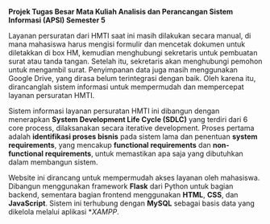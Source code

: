 **Projek Tugas Besar Mata Kuliah Analisis dan Perancangan Sistem Informasi (APSI) Semester 5**

Layanan persuratan dari HMTI saat ini masih dilakukan secara manual, di mana mahasiswa harus mengisi formulir dan mencetak dokumen untuk diletakkan di box HM, kemudian menghubungi sekretaris untuk pembuatan surat atau tanda tangan. Setelah itu, sekretaris akan menghubungi pemohon untuk mengambil surat. Penyimpanan data juga masih menggunakan Google Drive, yang dirasa belum terintegrasi dengan baik. Oleh karena itu, dirancanglah sistem informasi untuk mempermudah dan mempercepat layanan persuratan HMTI.

Sistem informasi layanan persuratan HMTI ini dibangun dengan menerapkan **System Development Life Cycle (SDLC)** yang terdiri dari 6 core process, dilaksanakan secara iterative development. Proses pertama adalah **identifikasi proses bisnis** pada sistem lama dan penentuan **system requirements**, yang mencakup **functional requirements** dan **non-functional requirements**, untuk memastikan apa saja yang dibutuhkan dalam membangun sistem.

Website ini dirancang untuk mempermudah akses layanan oleh mahasiswa. Dibangun menggunakan framework **Flask** dari Python untuk bagian backend, sementara bagian frontend menggunakan **HTML**, **CSS**, dan **JavaScript**. Sistem ini terhubung dengan **MySQL** sebagai basis data yang dikelola melalui aplikasi **XAMPP*.
